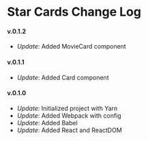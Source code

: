 # Star Cards Change Log

#### v.0.1.2
* *Update*: Added MovieCard component

#### v.0.1.1
* *Update*: Added Card component

#### v.0.1.0
* *Update*: Initialized project with Yarn
* *Update*: Added Webpack with config
* *Update*: Added Babel
* *Update*: Added React and ReactDOM
